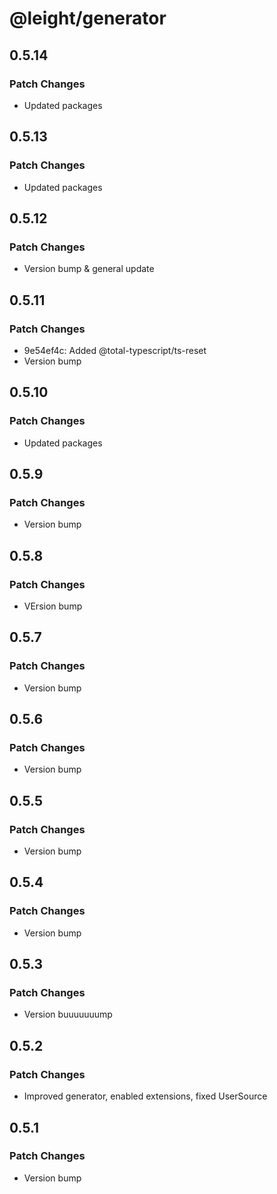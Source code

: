 # @leight/generator

## 0.5.14

### Patch Changes

- Updated packages

## 0.5.13

### Patch Changes

- Updated packages

## 0.5.12

### Patch Changes

- Version bump & general update

## 0.5.11

### Patch Changes

- 9e54ef4c: Added @total-typescript/ts-reset
- Version bump

## 0.5.10

### Patch Changes

- Updated packages

## 0.5.9

### Patch Changes

- Version bump

## 0.5.8

### Patch Changes

- VErsion bump

## 0.5.7

### Patch Changes

- Version bump

## 0.5.6

### Patch Changes

- Version bump

## 0.5.5

### Patch Changes

- Version bump

## 0.5.4

### Patch Changes

- Version bump

## 0.5.3

### Patch Changes

- Version buuuuuuump

## 0.5.2

### Patch Changes

- Improved generator, enabled extensions, fixed UserSource

## 0.5.1

### Patch Changes

- Version bump
